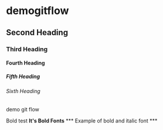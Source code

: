 # demogitflow

## Second Heading
### Third Heading
#### Fourth Heading
##### Fifth Heading
###### Sixth Heading
demo git flow

Bold test
**It's Bold Fonts**
*** Example of bold and italic font ***
